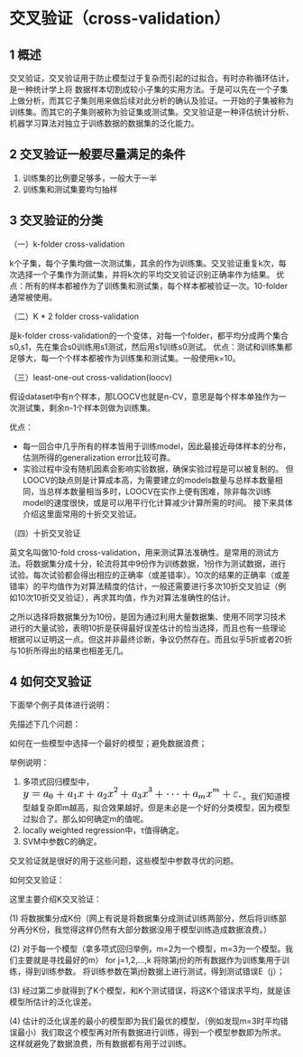 # 交叉验证（cross-validation）
## 1 概述
交叉验证，交叉验证用于防止模型过于复杂而引起的过拟合。有时亦称循环估计，是一种统计学上将
数据样本切割成较小子集的实用方法。于是可以先在一个子集上做分析，而其它子集则用来做后续对此分析的确认及验证。一开始的子集被称为训练集。而其它的子集则被称为验证集或测试集。交叉验证是一种评估统计分析、机器学习算法对独立于训练数据的数据集的泛化能力。

## 2 交叉验证一般要尽量满足的条件
1. 训练集的比例要足够多，一般大于一半
2. 训练集和测试集要均匀抽样

## 3 交叉验证的分类
（一）k-folder cross-validation

k个子集，每个子集均做一次测试集，其余的作为训练集。交叉验证重复k次，每次选择一个子集作为测试集，并将k次的平均交叉验证识别正确率作为结果。
优点：所有的样本都被作为了训练集和测试集，每个样本都被验证一次。10-folder通常被使用。

（二）K * 2 folder cross-validation

是k-folder cross-validation的一个变体，对每一个folder，都平均分成两个集合s0,s1，先在集合s0训练用s1测试，然后用s1训练s0测试。
优点：测试和训练集都足够大，每一个个样本都被作为训练集和测试集。一般使用k=10。

（三）least-one-out cross-validation(loocv)

假设dataset中有n个样本，那LOOCV也就是n-CV，意思是每个样本单独作为一次测试集，剩余n-1个样本则做为训练集。

优点：
+ 每一回合中几乎所有的样本皆用于训练model，因此最接近母体样本的分布，估测所得的generalization error比较可靠。
+ 实验过程中没有随机因素会影响实验数据，确保实验过程是可以被复制的。
但LOOCV的缺点则是计算成本高，为需要建立的models数量与总样本数量相同，当总样本数量相当多时，LOOCV在实作上便有困难，除非每次训练model的速度很快，或是可以用平行化计算减少计算所需的时间。
接下来具体介绍这里面常用的十折交叉验证。

（四）十折交叉验证

英文名叫做10-fold cross-validation，用来测试算法准确性。是常用的测试方法。将数据集分成十分，轮流将其中9份作为训练数据，1份作为测试数据，进行试验。每次试验都会得出相应的正确率（或差错率）。10次的结果的正确率（或差错率）的平均值作为对算法精度的估计，一般还需要进行多次10折交叉验证（例如10次10折交叉验证），再求其均值，作为对算法准确性的估计。

之所以选择将数据集分为10份，是因为通过利用大量数据集、使用不同学习技术进行的大量试验，表明10折是获得最好误差估计的恰当选择，而且也有一些理论根据可以证明这一点。但这并非最终诊断，争议仍然存在。而且似乎5折或者20折与10折所得出的结果也相差无几。

## 4 如何交叉验证
下面举个例子具体进行说明：

先描述下几个问题：

如何在一些模型中选择一个最好的模型；避免数据浪费；

举例说明：
1. 多项式回归模型中，![image](https://raw.githubusercontent.com/zhiyuanz-hub/public-picture/master/9-1.png) 。我们知道模型越复杂即m越高，拟合效果越好。但是未必是一个好的分类模型，因为模型过拟合了。那么如何确定m的值呢。
2. locally weighted regression中，τ值得确定。
3. SVM中参数C的确定。

交叉验证就是很好的用于这些问题，这些模型中参数寻优的问题。

如何交叉验证：

这里主要介绍K交叉验证：

(1) 将数据集分成K份（网上有说是将数据集分成测试训练两部分，然后将训练部分再分K份，我觉得这样仍然有大部分数据没用于模型训练造成数据浪费。）

(2) 对于每一个模型（拿多项式回归举例，m=2为一个模型，m=3为一个模型。我们主要就是寻找最好的m）
     for j=1,2,...,k
        将除第j份的所有数据作为训练集用于训练，得到训练参数。
        将训练参数在第j份数据上进行测试，得到测试错误E（j）；

(3) 经过第二步就得到了K个模型，和K个测试错误，将这K个错误求平均，就是该模型所估计的泛化误差。

(4) 估计的泛化误差的最小的模型即为我们最优的模型，（例如发现m=3时平均错误最小）我们取这个模型再对所有数据进行训练，得到一个模型参数即为所求。
这样就避免了数据浪费，所有数据都有用于过训练。
